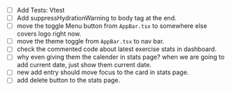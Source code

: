 <!-- TODOs Frontend  -->

- [ ] Add Tests: Vtest
- [ ] Add suppressHydrationWarning to body tag at the end.
- [ ] move the toggle Menu button from `AppBar.tsx` to somewhere else covers logo right now.
- [ ] move the theme toggle from `AppBar.tsx` to nav bar.
- [ ] check the commented code about latest exercise stats in dashboard.
- [ ] why even giving them the calender in stats page? when we are going to add current date, just show them current date.
- [ ] new add entry should move focus to the card in stats page.
- [ ] add delete button to the stats page.

<!-- TODOs Backend  -->

<!-- TODOs Database  -->
